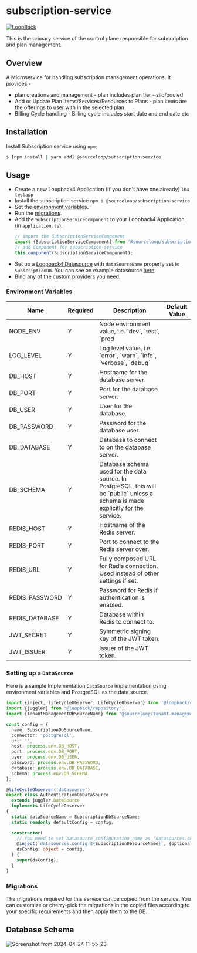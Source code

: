 # subscription-service
[![LoopBack](<https://github.com/strongloop/loopback-next/raw/master/docs/site/imgs/branding/Powered-by-LoopBack-Badge-(blue)-@2x.png>)](http://loopback.io/)

This is the primary service of the control plane responsible for subscription and plan management.


## Overview

A Microservice for handling subscription management operations. It provides -
- plan creations and management - plan includes plan tier - silo/pooled
- Add or Update Plan Items/Services/Resources to Plans - plan items are the offerings to user with in the selected plan
- Billing Cycle handling - Billing cycle includes start date and end date etc

## Installation

Install Subscription service using `npm`;

```sh
$ [npm install | yarn add] @sourceloop/subscription-service
```

## Usage

- Create a new Loopback4 Application (If you don't have one already)
  `lb4 testapp`
- Install the subscription service
  `npm i @sourceloop/subscription-service`
- Set the [environment variables](#environment-variables).
- Run the [migrations](#migrations).
- Add the `SubscriptionServiceComponent` to your Loopback4 Application (in `application.ts`).
  ```typescript
  // import the SubscriptionServiceComponent
  import {SubscriptionServiceComponent} from '@sourceloop/subscription-service';
  // add Component for subscription-service
  this.component(SubscriptionServiceComponent);
  ```
- Set up a [Loopback4 Datasource](https://loopback.io/doc/en/lb4/DataSource.html) with `dataSourceName` property set to
  `SubscriptionDB`. You can see an example datasource [here](#setting-up-a-datasource).
- Bind any of the custom [providers](#providers) you need.


### Environment Variables

<table>
  <thead>
    <th>Name</th>
    <th>Required</th>
    <th>Description</th>
    <th>Default Value</th>
  </thead>
  <tbody>
      <tr>
        <td>NODE_ENV</td>
        <td>Y</td>
        <td>Node environment value, i.e. `dev`, `test`, `prod</td>
        <td></td>
      </tr>
      <tr>
        <td>LOG_LEVEL</td>
        <td>Y</td>
        <td>Log level value, i.e. `error`, `warn`, `info`, `verbose`, `debug`</td>
        <td></td>
      </tr>
      <tr>
        <td>DB_HOST</td>
        <td>Y</td>
        <td>Hostname for the database server.</td>
        <td></td>
      </tr>
      <tr>
        <td>DB_PORT</td>
        <td>Y</td>
        <td>Port for the database server.</td>
        <td></td>
      </tr>
      <tr>
        <td>DB_USER</td>
        <td>Y</td>
        <td>User for the database.</td>
        <td></td>
      </tr>
      <tr>
        <td>DB_PASSWORD</td>
        <td>Y</td>
        <td>Password for the database user.</td>
        <td></td>
      </tr>
      <tr>
        <td>DB_DATABASE</td>
        <td>Y</td>
        <td>Database to connect to on the database server.</td>
        <td></td>
      </tr>
      <tr>
        <td>DB_SCHEMA</td>
        <td>Y</td>
        <td>Database schema used for the data source. In PostgreSQL, this will be `public` unless a schema is made explicitly for the service.</td>
        <td></td>
      </tr>
      <tr>
        <td>REDIS_HOST</td>
        <td>Y</td>
        <td>Hostname of the Redis server.</td>
        <td></td>
      </tr>
      <tr>
        <td>REDIS_PORT</td>
        <td>Y</td>
        <td>Port to connect to the Redis server over.</td>
        <td></td>
      </tr>
      <tr>
        <td>REDIS_URL</td>
        <td>Y</td>
      <td>Fully composed URL for Redis connection. Used instead of other settings if set.</td>
        <td></td>
      </tr>
      <tr>
        <td>REDIS_PASSWORD</td>
        <td>Y</td>
        <td>Password for Redis if authentication is enabled.</td>
        <td></td>
      </tr>
      <tr>
        <td>REDIS_DATABASE</td>
        <td>Y</td>
        <td>Database within Redis to connect to.</td>
        <td></td>
      </tr>
      <tr>
        <td>JWT_SECRET</td>
        <td>Y</td>
        <td>Symmetric signing key of the JWT token.</td>
        <td></td>
      </tr>
      <tr>
        <td>JWT_ISSUER</td>
        <td>Y</td>
        <td>Issuer of the JWT token.</td>
        <td></td>
      </tr>
      
  </tbody>
</table>

### Setting up a `DataSource`

Here is a sample Implementation `DataSource` implementation using environment variables and PostgreSQL as the data source. 

```typescript
import {inject, lifeCycleObserver, LifeCycleObserver} from '@loopback/core';
import {juggler} from '@loopback/repository';
import {TenantManagementDbSourceName} from "@sourceloop/tenant-management-service";

const config = {
  name: SubscriptionDbSourceName,
  connector: 'postgresql',
  url: '',
  host: process.env.DB_HOST,
  port: process.env.DB_PORT,
  user: process.env.DB_USER,
  password: process.env.DB_PASSWORD,
  database: process.env.DB_DATABASE,
  schema: process.env.DB_SCHEMA,
};

@lifeCycleObserver('datasource')
export class AuthenticationDbDataSource
  extends juggler.DataSource
  implements LifeCycleObserver
{
  static dataSourceName = SubscriptionDbSourceName;
  static readonly defaultConfig = config;

  constructor(
    // You need to set datasource configuration name as 'datasources.config.Authentication' otherwise you might get Errors
    @inject(`datasources.config.${SubscriptionDbSourceName}`, {optional: true})
    dsConfig: object = config,
  ) {
    super(dsConfig);
  }
}
```

### Migrations

The migrations required for this service can be copied from the service. You can customize or cherry-pick the migrations in the copied files according to your specific requirements and then apply them to the DB.

## Database Schema
![Screenshot from 2024-04-24 11-55-23](https://github.com/sourcefuse/arc-saas/assets/107617248/d780de95-61d9-4eda-9903-b16277813a6e)
